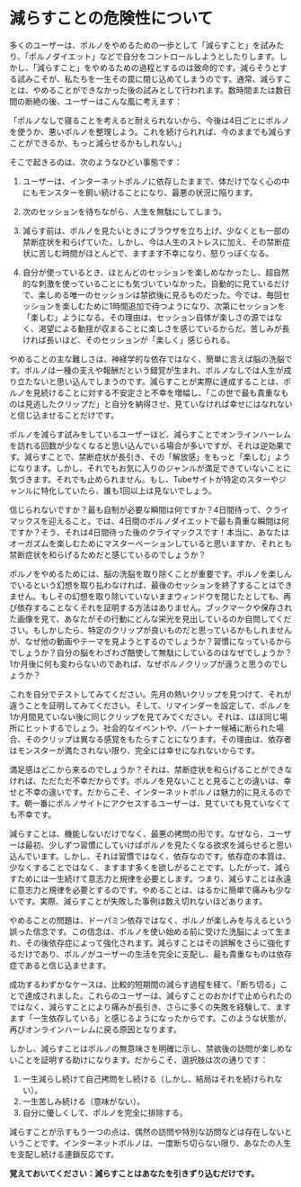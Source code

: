 # 減らすことの危険性について

多くのユーザーは、ポルノをやめるための一歩として「減らすこと」を試みたり、「ポルノダイエット」などで自分をコントロールしようとしたりします。しかし、「減らすこと」をやめるための過程とするのは致命的です。減らそうとする試みこそが、私たちを一生その罠に閉じ込めてしまうのです。通常、減らすことは、やめることができなかった後の試みとして行われます。数時間または数日間の断絶の後、ユーザーはこんな風に考えます：

「ポルノなしで寝ることを考えると耐えられないから、今後は4日ごとにポルノを使うか、悪いポルノを整理しよう。これを続けられれば、今のままでも減らすことができるか、もっと減らせるかもしれない。」

そこで起きるのは、次のようなひどい事態です：

1. ユーザーは、インターネットポルノに依存したままで、体だけでなく心の中にもモンスターを飼い続けることになり、最悪の状況に陥ります。

2. 次のセッションを待ちながら、人生を無駄にしてしまう。

3. 減らす前は、ポルノを見たいときにブラウザを立ち上げ、少なくとも一部の禁断症状を和らげていた。しかし、今は人生のストレスに加え、その禁断症状に苦しむ時間がほとんどで、ますます不幸になり、怒りっぽくなる。

4. 自分が使っているとき、ほとんどのセッションを楽しめなかったし、超自然的な刺激を使っていることにも気づいていなかった。自動的に見ているだけで、楽しめる唯一のセッションは禁欲後に見るものだった。今では、毎回セッションを楽しむために1時間追加で待つようになり、次第にセッションを「楽しむ」ようになる。その理由は、セッション自体が楽しさの源ではなく、渇望による動揺が収まることに楽しさを感じているからだ。苦しみが長ければ長いほど、そのセッションが「楽しく」感じられる。

やめることの主な難しさは、神経学的な依存ではなく、簡単に言えば脳の洗脳です。ポルノは一種の支えや報酬だという錯覚が生まれ、ポルノなしでは人生が成り立たないと思い込んでしまうのです。減らすことが実際に達成することは、ポルノを見続けることに対する不安定さと不幸を増幅し、「この世で最も貴重なものは見逃したクリップだ」と自分を納得させ、見ていなければ幸せにはなれないと信じ込ませることだけです。

ポルノを減らす試みをしているユーザーほど、減らすことでオンラインハーレムを訪れる回数が少なくなると思い込んでいる場合が多いですが、それは逆効果です。減らすことで、禁断症状が長引き、その「解放感」をもっと「楽しむ」ようになります。しかし、それでもお気に入りのジャンルが満足できていないことに気づきます。それでも止められません。もし、Tubeサイトが特定のスターやジャンルに特化していたら、誰も1回以上は見ないでしょう。

信じられないですか？最も自制が必要な瞬間は何ですか？4日間待って、クライマックスを迎えること。では、4日間のポルノダイエットで最も貴重な瞬間は何ですか？そう、それは4日間待った後のクライマックスです！本当に、あなたはオーガズムを楽しむためにマスターベーションしていると思いますか、それとも禁断症状を和らげるためだと感じているのでしょうか？

ポルノをやめるためには、脳の洗脳を取り除くことが重要です。ポルノを楽しんでいるという幻想を取り払わなければ、最後のセッションを終了することはできません。もしその幻想を取り除いていないままウィンドウを閉じたとしても、再び依存することなくそれを証明する方法はありません。ブックマークや保存された画像を見て、あなたがその行動にどんな栄光を見出しているのか自問してください。もしかしたら、特定のクリップが良いものだと思っているかもしれませんが、なぜ他の動画やテーマを見ようとするのでしょうか？習慣になっているからでしょうか？自分の脳をわざわざ酷使して無駄にしているのはなぜでしょうか？1か月後に何も変わらないのであれば、なぜポルノクリップが違うと思うのでしょうか？

これを自分でテストしてみてください。先月の熱いクリップを見つけて、それが違うことを証明してみてください。そして、リマインダーを設定して、ポルノを1か月間見ていない後に同じクリップを見てみてください。それは、ほぼ同じ場所にヒットするでしょう。社会的なイベントや、パートナー候補に断られた場合、そのクリップは異なる感覚をもたらすことになります。その理由は、依存者はモンスターが満たされない限り、完全には幸せになれないからです。

満足感はどこから来るのでしょうか？それは、禁断症状を和らげることができなければ、ただただ不幸だからです。ポルノを見ないことと見ることの違いは、幸せと不幸の違いです。だからこそ、インターネットポルノは魅力的に見えるのです。朝一番にポルノサイトにアクセスするユーザーは、見ていても見ていなくても不幸です。

減らすことは、機能しないだけでなく、最悪の拷問の形です。なぜなら、ユーザーは最初、少しずつ習慣にしていけばポルノを見たくなる欲求を減らせると思い込んでいます。しかし、それは習慣ではなく、依存なのです。依存症の本質は、少なくすることではなく、ますます多くを欲しがることです。したがって、減らすためには一生続けて意志力と規律を必要とします。つまり、減らすことは永遠に意志力と規律を必要とするのです。やめることは、はるかに簡単で痛みも少ないです。実際、減らすことが失敗した事例は数え切れないほどあります。

やめることの問題は、ドーパミン依存ではなく、ポルノが楽しみを与えるという誤った信念です。この信念は、ポルノを使い始める前に受けた洗脳によって生まれ、その後依存症によって強化されます。減らすことはその誤解をさらに強化するだけであり、ポルノがユーザーの生活を完全に支配し、最も貴重なものは依存症であると信じ込ませます。

成功するわずかなケースは、比較的短期間の減らす過程を経て、「断ち切る」ことで達成されました。これらのユーザーは、減らすことのおかげで止められたのではなく、減らすことにより痛みが長引き、さらに多くの失敗を経験して、ますます「一生依存している」と感じるようになったからです。このような状態が、再びオンラインハーレムに戻る原因となります。

しかし、減らすことはポルノの無意味さを明確に示し、禁欲後の訪問が楽しめないことを証明する助けになります。だからこそ、選択肢は次の通りです：

1. 一生減らし続けて自己拷問をし続ける（しかし、結局はそれを続けられない）。
2. 一生苦しみ続ける（意味がない）。
3. 自分に優しくして、ポルノを完全に排除する。

減らすことが示すもう一つの点は、偶然の訪問や特別な訪問などは存在しないということです。インターネットポルノは、一度断ち切らない限り、あなたの人生を支配し続ける連鎖反応です。

**覚えておいてください：減らすことはあなたを引きずり込むだけです。**